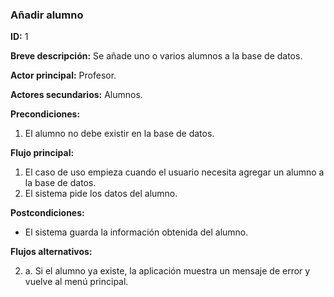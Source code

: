### Añadir alumno

**ID:** 1

**Breve descripción:** Se añade uno o varios alumnos a la base de datos.

**Actor principal:** Profesor.

**Actores secundarios:** Alumnos.

**Precondiciones:**

1. El alumno no debe existir en la base de datos.

**Flujo principal:**

1. El caso de uso empieza cuando el usuario necesita agregar un alumno a la base de datos.
2. El sistema pide los datos del alumno.

**Postcondiciones:**

* El sistema guarda la información obtenida del alumno.

**Flujos alternativos:**

2. a. Si el alumno ya existe, la aplicación muestra un mensaje de error y vuelve al menú principal.

